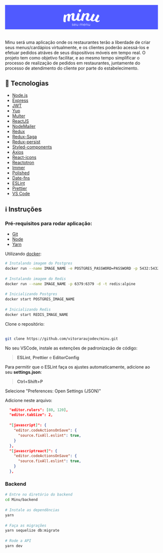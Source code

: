 <div align="center">
  <img alt="Minu" title="Minu" src=".github/logo.png" />
</div>
<br>
<p>Minu será uma aplicação onde os restaurantes terão a liberdade de criar seus menus/cardápios virtualmente, e os clientes poderão acessá-los e efetuar pedidos atráves de seus dispositivos móveis em tempo real. O projeto tem como objetivo facilitar, e ao mesmo tempo simplificar o processo de realização de pedidos em restaurantes, juntamente do processo de atendimento do cliente por parte do estabelecimento.</p>

## :rocket: Tecnologias

-   [Node.js](https://nodejs.org/)
-   [Express](https://expressjs.com/)
-   [JWT](https://jwt.io/)
-   [Yup](https://www.npmjs.com/package/yup)
-   [Multer](https://github.com/expressjs/multer)
-   [ReactJS](https://reactjs.org/)
-   [NodeMailer](https://nodemailer.com/about/)
-   [Redux](https://redux.js.org/)
-   [Redux-Saga](https://redux-saga.js.org/)
-   [Redux-persist](https://github.com/rt2zz/redux-persist)
-   [Styled-components](https://www.styled-components.com/)
-   [Axios](https://github.com/axios/axios)
-   [React-icons](https://react-icons.netlify.com/)
-   [Reactotron](https://infinite.red/reactotron)
-   [Immer](https://github.com/immerjs/immer)
-   [Polished](https://polished.js.org/)
-   [Date-fns](https://date-fns.org/)
-   [ESLint](https://eslint.org/)
-   [Prettier](https://prettier.io/)
-   [VS Code](https://code.visualstudio.com/)

## :information_source: Instruções

### Pré-requisitos para rodar aplicação:

* [Git](https://git-scm.com)
* [Node](https://nodejs.org/)
* [Yarn](https://yarnpkg.com/) 

Utilizando [docker](https://docs.docker.com/engine/):

```bash
# Instalando imagem do Postgres 
docker run --name IMAGE_NAME -e POSTGRES_PASSWORD=PASSWORD -p 5432:5432 -d postgres:11

# Instalando imagem do Redis
docker run --name IMAGE_NAME -p 6379:6379 -d -t redis:alpine

# Inicializando Postgres
docker start POSTGRES_IMAGE_NAME

# Inicializando Redis
docker start REDIS_IMAGE_NAME

```

Clone o repositório:

```bash

git clone https://github.com/vitoraraujodev/minu.git

```

No seu VSCode, instale as extenções de padronização de código:

<blockquote><strong>ESLint</strong>, <strong>Prettier</strong> e <strong>EditorConfig</strong></blockquote>

Para permitir que o ESLint faça os ajustes automaticamente, adicione ao seu <b>settings.json</b>:

<blockquote><strong>Ctrl+Shift+P</strong></blockquote>

Selecione "Preferences: Open Settings (JSON)"

Adicione neste arquivo:

```json
  "editor.rulers": [80, 120],
  "editor.tabSize": 2,

  "[javascript]": {
    "editor.codeActionsOnSave": {
      "source.fixAll.eslint": true,
    }
  },
  "[javascriptreact]": {
    "editor.codeActionsOnSave": {
      "source.fixAll.eslint": true,
    }
  },
```

### Backend

```bash
# Entre no diretório do backend
cd Minu/backend

# Instale as dependências
yarn

# Faça as migrações
yarn sequelize db:migrate

# Rode a API
yarn dev 
```
